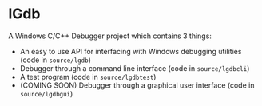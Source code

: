 # lGdb

A Windows C/C++ Debugger project which contains 3 things:

- An easy to use API for interfacing with Windows debugging utilities (code in `source/lgdb`)
- Debugger through a command line interface (code in `source/lgdbcli`)
- A test program (code in `source/lgdbtest`)
- (COMING SOON) Debugger through a graphical user interface (code in `source/lgdbgui`)
